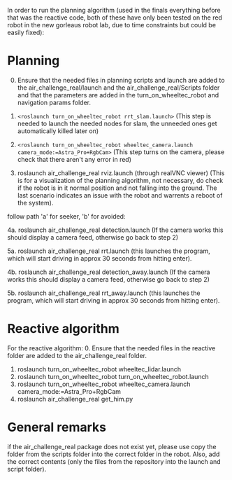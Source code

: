 In order to run the planning algorithm (used in the finals everything before that was the reactive code, both of these have only been tested on the red robot in the new gorleaus robot lab, due to time constraints but could be easily fixed):
# Planning
0. Ensure that the needed files in planning scripts and launch are added to the air_challenge_real/launch and the air_challenge_real/Scripts folder and that the parameters are added in the turn_on_wheeltec_robot and navigation params folder.

1. `<roslaunch turn_on_wheeltec_robot rrt_slam.launch>`
(This step is needed to launch the needed nodes for slam, the unneeded ones get automatically killed later on)

2. `<roslaunch turn_on_wheeltec_robot wheeltec_camera.launch camera_mode:=Astra_Pro+RgbCam>`
(This step turns on the camera, please check that there aren't any error in red)

3. roslaunch air_challenge_real rviz.launch (through realVNC viewer)
(This is for a visualization of the planning algorithm, not necessary, do check if the robot is in it normal position and not falling into the ground.
The last scenario indicates an issue with the robot and warrents a reboot of the system).

follow path 'a' for seeker, 'b' for avoided:

4a. roslaunch air_challenge_real detection.launch
(If the camera works this should display a camera feed, otherwise go back to step 2)

5a. roslaunch air_challenge_real rrt.launch
(this launches the program, which will start driving in approx 30 seconds from hitting enter).

4b. roslaunch air_challenge_real detection_away.launch
(If the camera works this should display a camera feed, otherwise go back to step 2)

5b. roslaunch air_challenge_real rrt_away.launch
(this launches the program, which will start driving in approx 30 seconds from hitting enter).

# Reactive algorithm
For the reactive algorithm:
0. Ensure that the needed files in the reactive folder are added to the air_challenge_real folder.
1. roslaunch turn_on_wheeltec_robot wheeltec_lidar.launch
2. roslaunch turn_on_wheeltec_robot turn_on_wheeltec_robot.launch
3. roslaunch turn_on_wheeltec_robot wheeltec_camera.launch camera_mode:=Astra_Pro+RgbCam
4. roslaunch air_challenge_real get_him.py

# General remarks
if the air_challenge_real package does not exist yet, please use copy the folder from the scripts folder into the correct folder in the robot.
Also, add the correct contents (only the files from the repository into the launch and script folder).

